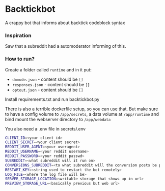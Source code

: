 # Backtickbot
A crappy bot that informs about backtick codeblock syntax

### Inspiration
Saw that a subreddit had a automoderator informing of this.
### How to run?

Create a folder called `runtime`
and in it put:

* `dmmode.json` - content should be `[]`
* `responses.json` - content should be `[]`
* `optout.json` - content should be `[]`

Install requirements.txt and run backtickbot.py

There is also a terrible dockerfile setup, so you can use that.
But make sure to have a config volume to `/app/secrets`, a data volume
at `/app/runtime` and bind mount the webserver directory to `/app/webdata`

You also need a .env file in secrets/.env

```sh
CLIENT_ID=<your client id>
CLIENT_SECRET=<your client secret>
REDDIT_USER_AGENT=<your useragent>
REDDIT_USERNAME=<your reddit username>
REDDIT_PASSWORD=<your reddit passwd>
SUBREDDIT=<what subreddit will it run on>
CONVERSIONS_SUBREDDIT=<to what subreddit will the conversion posts be posted on>
RESTART_KEY=<string used to restart the bot remotely>
LOG_FILE=<where the log file will be>
SERVER_STORAGE_LOCATION=<writable storage that shows up in url>
PREVIEW_STORAGE_URL=<basically previous but web url>
```
